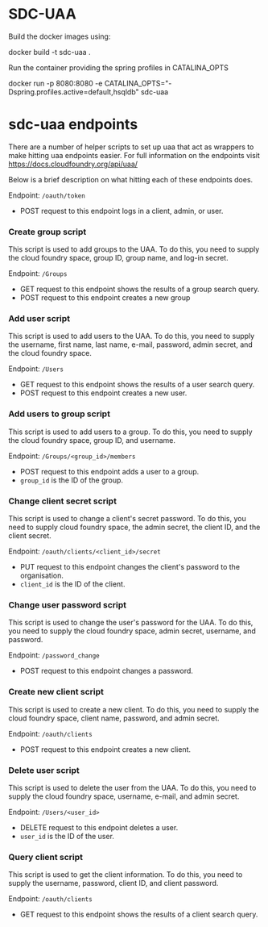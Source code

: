 # SDC-UAA

Build the docker images using:

docker build -t sdc-uaa .

Run the container providing the spring profiles in CATALINA_OPTS

docker run -p 8080:8080 -e CATALINA_OPTS="-Dspring.profiles.active=default,hsqldb" sdc-uaa

# sdc-uaa endpoints

There are a number of helper scripts to set up uaa that act as wrappers to make hitting uaa endpoints easier. For full information on the endpoints visit https://docs.cloudfoundry.org/api/uaa/

Below is a brief description on what hitting each of these endpoints does.

Endpoint: `/oauth/token`
* POST request to this endpoint logs in a client, admin, or user.

### Create group script
This script is used to add groups to the UAA. To do this, you need to supply the cloud foundry space, group ID, group name, and log-in secret.

Endpoint: `/Groups`
* GET request to this endpoint shows the results of a group search query.
* POST request to this endpoint creates a new group

### Add user script
This script is used to add users to the UAA. To do this, you need to supply the username, first name, last name, e-mail, password, admin secret, and the cloud foundry space.

Endpoint: `/Users`
* GET request to this endpoint shows the results of a user search query.
* POST request to this endpoint creates a new user.

### Add users to group script
This script is used to add users to a group. To do this, you need to supply the cloud foundry space, group ID, and username.

Endpoint: `/Groups/<group_id>/members`
* POST request to this endpoint adds a user to a group.
* `group_id` is the ID of the group.

### Change client secret script
This script is used to change a client's secret password. To do this, you need to supply cloud foundry space, the admin secret, the client ID, and the client secret.

Endpoint: `/oauth/clients/<client_id>/secret`
* PUT request to this endpoint changes the client's password to the organisation.
* `client_id` is the ID of the client.

### Change user password script
This script is used to change the user's password for the UAA. To do this, you need to supply the cloud foundry space, admin secret, username, and password.

Endpoint: `/password_change`
* POST request to this endpoint changes a password.

### Create new client script
This script is used to create a new client. To do this, you need to supply the cloud foundry space, client name, password, and admin secret.

Endpoint: `/oauth/clients`
* POST request to this endpoint creates a new client.

### Delete user script
This script is used to delete the user from the UAA. To do this, you need to supply the cloud foundry space, username, e-mail, and admin secret.

Endpoint: `/Users/<user_id>`
* DELETE request to this endpoint deletes a user.
* `user_id` is the ID of the user.

### Query client script
This script is used to get the client information. To do this, you need to supply the username, password, client ID, and client password.

Endpoint: `/oauth/clients`
* GET request to this endpoint shows the results of a client search query.